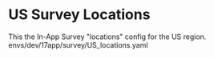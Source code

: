 # US Survey Locations
This the In-App Survey "locations" config for the US region.
envs/dev/17app/survey/US_locations.yaml

